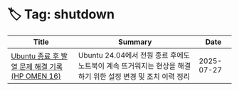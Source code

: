 # 🏷️ Tag: shutdown

| Title | Summary | Date |
|-------|---------|------|
| [Ubuntu 종료 후 발열 문제 해결 기록 (HP OMEN 16)](https://github.com/MinHyeok-lee1/TIL/blob/main/2025/07/27-issueUbuntuHeating.md) | Ubuntu 24.04에서 전원 종료 후에도 노트북이 계속 뜨거워지는 현상을 해결하기 위한 설정 변경 및 조치 이력 정리 | 2025-07-27 |
